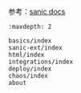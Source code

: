 ```{include} ../README.md
```

参考：[sanic docs](https://sanic.dev/zh/)

```{toctree}
:maxdepth: 2

basics/index
sanic-ext/index
html/index
integrations/index
deploy/index
chaos/index
about
```
